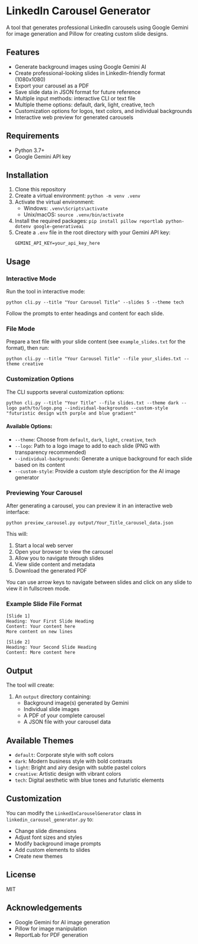 # LinkedIn Carousel Generator

A tool that generates professional LinkedIn carousels using Google Gemini for image generation and Pillow for creating custom slide designs.

## Features

- Generate background images using Google Gemini AI
- Create professional-looking slides in LinkedIn-friendly format (1080x1080)
- Export your carousel as a PDF
- Save slide data in JSON format for future reference
- Multiple input methods: interactive CLI or text file
- Multiple theme options: default, dark, light, creative, tech
- Customization options for logos, text colors, and individual backgrounds
- Interactive web preview for generated carousels

## Requirements

- Python 3.7+
- Google Gemini API key

## Installation

1. Clone this repository
2. Create a virtual environment: `python -m venv .venv`
3. Activate the virtual environment:
   - Windows: `.venv\Scripts\activate`
   - Unix/macOS: `source .venv/bin/activate`
4. Install the required packages: `pip install pillow reportlab python-dotenv google-generativeai`
5. Create a `.env` file in the root directory with your Gemini API key:
   ```
   GEMINI_API_KEY=your_api_key_here
   ```

## Usage

### Interactive Mode

Run the tool in interactive mode:

```
python cli.py --title "Your Carousel Title" --slides 5 --theme tech
```

Follow the prompts to enter headings and content for each slide.

### File Mode

Prepare a text file with your slide content (see `example_slides.txt` for the format), then run:

```
python cli.py --title "Your Carousel Title" --file your_slides.txt --theme creative
```

### Customization Options

The CLI supports several customization options:

```
python cli.py --title "Your Title" --file slides.txt --theme dark --logo path/to/logo.png --individual-backgrounds --custom-style "futuristic design with purple and blue gradient"
```

#### Available Options:

- `--theme`: Choose from `default`, `dark`, `light`, `creative`, `tech`
- `--logo`: Path to a logo image to add to each slide (PNG with transparency recommended)
- `--individual-backgrounds`: Generate a unique background for each slide based on its content
- `--custom-style`: Provide a custom style description for the AI image generator

### Previewing Your Carousel

After generating a carousel, you can preview it in an interactive web interface:

```
python preview_carousel.py output/Your_Title_carousel_data.json
```

This will:

1. Start a local web server
2. Open your browser to view the carousel
3. Allow you to navigate through slides
4. View slide content and metadata
5. Download the generated PDF

You can use arrow keys to navigate between slides and click on any slide to view it in fullscreen mode.

### Example Slide File Format

```
[Slide 1]
Heading: Your First Slide Heading
Content: Your content here
More content on new lines

[Slide 2]
Heading: Your Second Slide Heading
Content: More content here
```

## Output

The tool will create:

1. An `output` directory containing:
   - Background image(s) generated by Gemini
   - Individual slide images
   - A PDF of your complete carousel
   - A JSON file with your carousel data

## Available Themes

- `default`: Corporate style with soft colors
- `dark`: Modern business style with bold contrasts
- `light`: Bright and airy design with subtle pastel colors
- `creative`: Artistic design with vibrant colors
- `tech`: Digital aesthetic with blue tones and futuristic elements

## Customization

You can modify the `LinkedInCarouselGenerator` class in `linkedin_carousel_generator.py` to:

- Change slide dimensions
- Adjust font sizes and styles
- Modify background image prompts
- Add custom elements to slides
- Create new themes

## License

MIT

## Acknowledgements

- Google Gemini for AI image generation
- Pillow for image manipulation
- ReportLab for PDF generation
